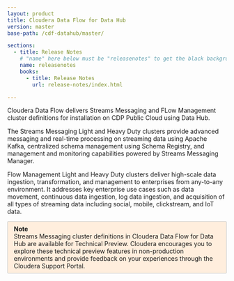 ```yaml
---
layout: product
title: Cloudera Data Flow for Data Hub
version: master
base-path: /cdf-datahub/master/

sections:
  - title: Release Notes
    # "name" here below must be "releasenotes" to get the black background
    name: releasenotes
    books:
      - title: Release Notes
        url: release-notes/index.html

---
```


Cloudera Data Flow delivers Streams Messaging and FLow Management cluster definitions for
installation on CDP Public Cloud using Data Hub.

The Streams Messaging Light and Heavy Duty clusters provide
advanced messaging and real-time processing on streaming data using
Apache Kafka, centralized schema management using Schema Registry, and
management and monitoring capabilities powered by Streams Messaging
Manager.

Flow Management Light and Heavy Duty clusters deliver high-scale data ingestion, transformation, and management to enterprises from any-to-any environment. It addresses key enterprise use cases such as data movement, continuous data ingestion, log data ingestion, and acquisition of all types of streaming data including social, mobile, clickstream, and IoT data. 


<div style="border: 1px solid #ccc;border-radius: 2px;background: #fed;padding: 1ex 1em;">
<b>Note</b><br>
Streams Messaging cluster definitions in Cloudera Data Flow for Data Hub are available for Technical Preview.
Cloudera encourages you to explore these technical preview features in
non-production environments and provide feedback on your experiences
through the Cloudera Support Portal.
</div>
